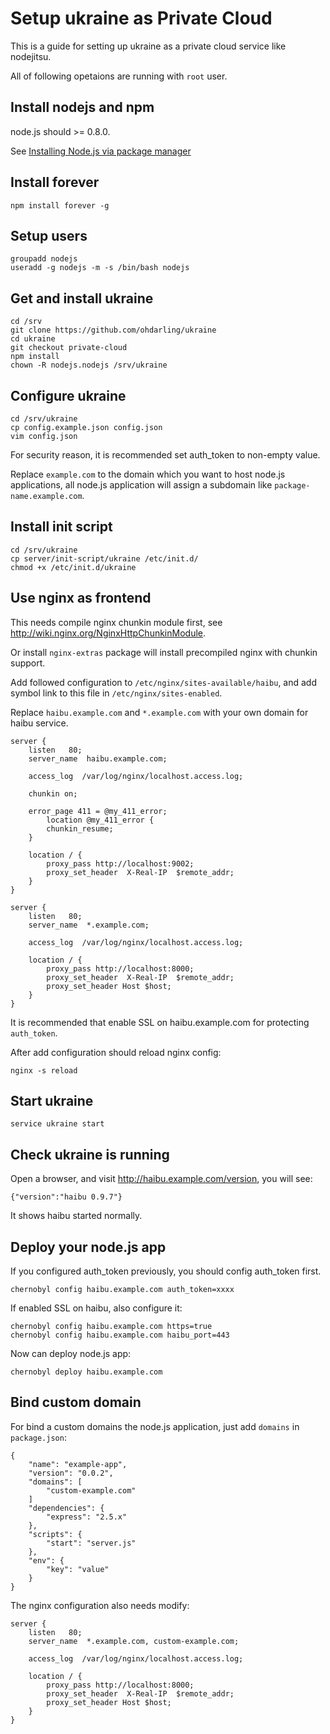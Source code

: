 # Setup ukraine as Private Cloud

This is a guide for setting up ukraine as a private cloud service like nodejitsu.

All of following opetaions are running with `root` user.

## Install nodejs and npm

node.js should >= 0.8.0.

See [Installing Node.js via package manager](https://github.com/joyent/node/wiki/Installing-Node.js-via-package-manager)

## Install forever

	npm install forever -g

## Setup users

    groupadd nodejs
    useradd -g nodejs -m -s /bin/bash nodejs
    
## Get and install ukraine

    cd /srv
    git clone https://github.com/ohdarling/ukraine
    cd ukraine
    git checkout private-cloud
    npm install
    chown -R nodejs.nodejs /srv/ukraine
    
## Configure ukraine

	cd /srv/ukraine
	cp config.example.json config.json
	vim config.json
	
For security reason, it is recommended set auth_token to non-empty value.

Replace `example.com` to the domain which you want to host node.js applications, all node.js application will assign a subdomain like `package-name.example.com`.
    
## Install init script

    cd /srv/ukraine
    cp server/init-script/ukraine /etc/init.d/
    chmod +x /etc/init.d/ukraine
    
## Use nginx as frontend

This needs compile nginx chunkin module first, see <http://wiki.nginx.org/NginxHttpChunkinModule>.

Or install `nginx-extras` package will install precompiled nginx with chunkin support.

Add followed configuration to `/etc/nginx/sites-available/haibu`, and add symbol link to this file in `/etc/nginx/sites-enabled`.

Replace `haibu.example.com` and `*.example.com` with your own domain for haibu service.

	server {
		listen   80;
		server_name  haibu.example.com;
		
		access_log  /var/log/nginx/localhost.access.log;

		chunkin on;
		
		error_page 411 = @my_411_error;
			location @my_411_error {
			chunkin_resume;
		}
		
		location / {
			proxy_pass http://localhost:9002;
			proxy_set_header  X-Real-IP  $remote_addr;
		}
	}
	
	server {
		listen   80;
		server_name  *.example.com;
		
		access_log  /var/log/nginx/localhost.access.log;
		
		location / {
			proxy_pass http://localhost:8000;
			proxy_set_header  X-Real-IP  $remote_addr;
			proxy_set_header Host $host;
		}
	}

It is recommended that enable SSL on haibu.example.com for protecting `auth_token`.

After add configuration should reload nginx config:

	nginx -s reload

## Start ukraine
    
    service ukraine start
    
## Check ukraine is running

Open a browser, and visit <http://haibu.example.com/version>, you will see:

	{"version":"haibu 0.9.7"}

It shows haibu started normally.

## Deploy your node.js app

If you configured auth_token previously, you should config auth_token first.

	chernobyl config haibu.example.com auth_token=xxxx
	
If enabled SSL on haibu, also configure it:

	chernobyl config haibu.example.com https=true
	chernobyl config haibu.example.com haibu_port=443
	
Now can deploy node.js app:

	chernobyl deploy haibu.example.com 
	
## Bind custom domain

For bind a custom domains the node.js application, just add `domains` in `package.json`:

	{
	    "name": "example-app",
	    "version": "0.0.2",
	    "domains": [
	    	"custom-example.com"
	    ]
	    "dependencies": {
	        "express": "2.5.x"
	    },
	    "scripts": {
	        "start": "server.js"
	    },
	    "env": {
	        "key": "value"
	    }
	}

The nginx configuration also needs modify:

	server {
		listen   80;
		server_name  *.example.com, custom-example.com;
		
		access_log  /var/log/nginx/localhost.access.log;
		
		location / {
			proxy_pass http://localhost:8000;
			proxy_set_header  X-Real-IP  $remote_addr;
			proxy_set_header Host $host;
		}
	}	
